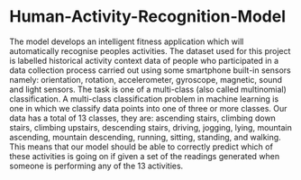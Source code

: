 # Human-Activity-Recognition-Model

The model develops an intelligent fitness application which will automatically recognise peoples activities. The dataset used for this project is labelled historical activity context data of people who participated in a data collection process carried out using some smartphone built-in sensors namely: orientation, rotation, accelerometer, gyroscope, magnetic, sound and light sensors.
The task is one of a multi-class (also called multinomial) classification. A multi-class classification problem in machine learning is one in which we classify data points into one of three or more classes. Our data has a total of 13 classes, they are: ascending stairs, climbing down stairs, climbing upstairs, descending stairs, driving, jogging, lying, mountain ascending, mountain descending, running, sitting, standing, and walking. This means that our model should be able to correctly predict which of these activities is going on if given a set of the readings generated when someone is performing any of the 13 activities.
